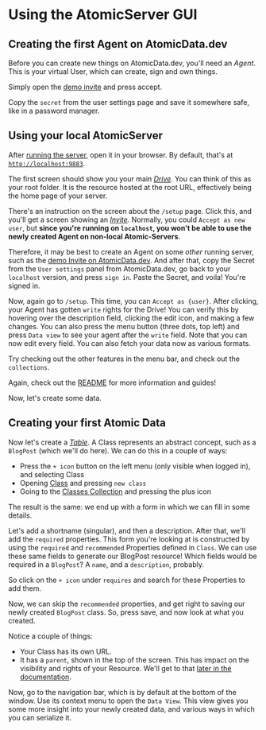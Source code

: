 # Using the AtomicServer GUI

## Creating the first Agent on AtomicData.dev

Before you can create new things on AtomicData.dev, you'll need an _Agent_.
This is your virtual User, which can create, sign and own things.

Simply open the [demo invite](https://atomicdata.dev/invites/1) and press accept.

Copy the `secret` from the user settings page and save it somewhere safe, like in a password manager.

## Using your local AtomicServer

After [running the server](installation.md), open it in your browser.
By default, that's at [`http://localhost:9883`](http://localhost:9883).
<!-- (Fun fact: `&#9883;` is HTML entity code for the Atom icon: ⚛.) -->

The first screen should show you your main [_Drive_](https://atomicdata.dev/classes/Drive).
You can think of this as your root folder.
It is the resource hosted at the root URL, effectively being the home page of your server.

There's an instruction on the screen about the `/setup` page.
Click this, and you'll get a screen showing an [_Invite_](https://atomicdata.dev/classes/Invite).
Normally, you could `Accept as new user`, but **since you're running on `localhost`, you won't be able to use the newly created Agent on non-local Atomic-Servers**.

Therefore, it may be best to create an Agent on some _other_ running server, such as the [demo Invite on AtomicData.dev](https://atomicdata.dev/invites/1).
And after that, copy the Secret from the `User settings` panel from AtomicData.dev, go back to your `localhost` version, and press `sign in`.
Paste the Secret, and voila! You're signed in.

Now, again go to `/setup`. This time, you can `Accept as {user}`.
After clicking, your Agent has gotten `write` rights for the Drive!
You can verify this by hovering over the description field, clicking the edit icon, and making a few changes.
You can also press the menu button (three dots, top left) and press `Data view` to see your agent after the `write` field.
Note that you can now edit every field.
You can also fetch your data now as various formats.

Try checking out the other features in the menu bar, and check out the `collections`.

Again, check out the [README](https://github.com/atomicdata-dev/atomic-server) for more information and guides!

Now, let's create some data.

## Creating your first Atomic Data

Now let's create a [_Table_](https://atomicdata.dev/classes/Table).
A Class represents an abstract concept, such as a `BlogPost` (which we'll do here).
We can do this in a couple of ways:

- Press the `+ icon` button on the left menu (only visible when logged in), and selecting Class
- Opening [Class](https://atomicdata.dev/classes/Class) and pressing `new class`
- Going to the [Classes Collection](https://atomicdata.dev/classes/) and pressing the plus icon

The result is the same: we end up with a form in which we can fill in some details.

Let's add a shortname (singular), and then a description.
After that, we'll add the `required` properties.
This form you're looking at is constructed by using the `required` and `recommended` Properties defined in `Class`.
We can use these same fields to generate our BlogPost resource!
Which fields would be required in a `BlogPost`?
A `name`, and a `description`, probably.

So click on the `+ icon` under `requires` and search for these Properties to add them.

Now, we can skip the `recommended` properties, and get right to saving our newly created `BlogPost` class.
So, press save, and now look at what you created.

Notice a couple of things:

- Your Class has its own URL.
- It has a `parent`, shown in the top of the screen. This has impact on the visibility and rights of your Resource. We'll get to that [later in the documentation](../hierarchy.md).

Now, go to the navigation bar, which is by default at the bottom of the window. Use its context menu to open the `Data View`.
This view gives you some more insight into your newly created data, and various ways in which you can serialize it.

